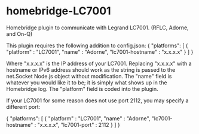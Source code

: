 # homebridge-LC7001
Homebridge plugin to communicate with Legrand LC7001. (RFLC, Adorne, and On-Q)

This plugin requires the following addition to config.json:
{
  "platforms": [
    {
      "platform" : "LC7001",
      "name" : "Adorne",
      "lc7001-hostname" : "x.x.x.x"
    }
  ]
}

Where "x.x.x.x" is the IP address of your LC7001. Replacing "x.x.x.x" with a hostname or IPv6 address should work as the string is passed to the net.Socket Node.js object without modification.
The "name" field is whatever you would like it to be; it is simply what shows up in the Homebridge log.
The "platform" field is coded into the plugin.

If your LC7001 for some reason does not use port 2112, you may specify a different port:

{
  "platforms": [
    {
      "platform" : "LC7001",
      "name" : "Adorne",
      "lc7001-hostname" : "x.x.x.x",
      "lc7001-port" : 2112
    }
  ]
}
